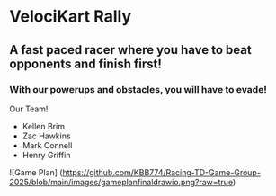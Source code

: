 # VelociKart Rally
## A fast paced racer where you have to beat opponents and finish first!
### With our powerups and obstacles, you will have to evade!

Our Team!
- Kellen Brim
- Zac Hawkins
- Mark Connell
- Henry Griffin

![Game Plan] (https://github.com/KBB774/Racing-TD-Game-Group-2025/blob/main/images/gameplanfinaldrawio.png?raw=true)
